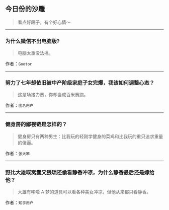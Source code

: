 ## 今日份的沙雕

> 看点好段子，有个好心情～


 
---

### 为什么微信不出电脑版?

> 电脑太重没法摇。


作者：`Gootor`

---

### 努力了七年却依旧被中产阶级家庭子女完爆，我该如何调整心态？

> 这是场接力赛，你却当成百米赛跑。


作者：`匿名用户`

---

### 健身房的鄙视链是怎样的？

> 健身房只有两种男生：比我玩的轻刚学健身的菜鸡和比我玩的重只追求重量的傻逼。


作者：`张大笨`

---

### 野比大雄既窝囊又猥琐还偷看静香冲凉，为什么静香最后还是嫁给他？

> 大雄有哆啦 A 梦的道具可以看各种美女冲凉，但他从来都只看静香。


作者：`知乎用户`